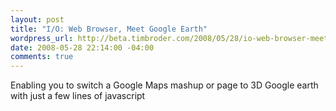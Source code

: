 ```yaml
--- 
layout: post
title: "I/O: Web Browser, Meet Google Earth"
wordpress_url: http://beta.timbroder.com/2008/05/28/io-web-browser-meet-google-earth/
date: 2008-05-28 22:14:00 -04:00
comments: true
---
```

Enabling you to switch a Google Maps mashup or page to 3D Google earth with just a few lines of javascript

